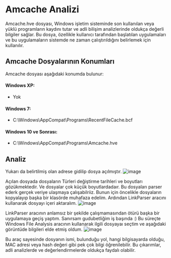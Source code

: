 # Amcache Analizi

Amcache.hve dosyası, Windows işletim sisteminde son kullanılan veya yüklü programların kaydını tutar ve adli bilişim analizlerinde oldukça değerli bilgiler sağlar. Bu dosya, özellikle kullanıcı tarafından başlatılan uygulamaları ve bu uygulamaların sistemde ne zaman çalıştırıldığını belirlemek için kullanılır.

## Amcache Dosyalarının Konumları
Amcache dosyası aşağıdaki konumda bulunur:

#### Windows XP:
- Yok
  
#### Windows 7:
- C:\Windows\AppCompat\Programs\RecentFileCache.bcf

#### Windows 10 ve Sonrası:
- C:\Windows\AppCompat\Programs\Amcache.hve

## Analiz
Yukarı da belirtilmiş olan adrese gidilip dosya açılmıştır.
![image](https://github.com/user-attachments/assets/d0e39a06-2def-474a-9073-534be38820ce)

Açılan dosyada dosyaların Türleri değiştirme tarihleri ve boyutları gözükmektedir. Ve dosyalar çok küçük boyutlardadaır. Bu dosyaları parser ederk gerçek veriye ulaşmaya çalışabilriiz.
Bunun için öncelikle dosyaların kopyalayıp başka bir klasörde muhafaza edelim.
Ardından LinkParser aracını kullanarak dosyayı içeri aktaralım.
![image](https://github.com/user-attachments/assets/951948fd-0602-4449-9628-970c5d50e0fc)

LinkParser aracının anlamsız bir şekilde çalışmamasından ötürü başka bir uygulamaya geçiş yaptım. Sanırsam gudubetliğim iş başında :)
Bu süreçte Windows File Analysis aracının kullanarak ilgili dosyayaı seçtim ve aşağıdaki görüntüde bilgileri elde etmiş oldum.
![image](https://github.com/user-attachments/assets/25951380-2c5e-4990-9689-55c4542209f9)

Bu araç sayesinde dosyanın ismi, bulunduğu yol, hangi bilgisayarda olduğu, MAC adresi veya hash değeri gibi pek çok bilgi öğrenilebilir. 
Bu çıkarımlar, adli analizlerde ve değerlendirmelerde oldukça faydalı olabilir.
